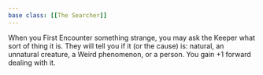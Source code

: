 ```yaml
---
base class: [[The Searcher]]
---
```

When you First Encounter something strange, you may ask the Keeper what sort of thing it is. They will tell you if it (or the cause) is: natural, an unnatural creature, a Weird phenomenon, or a person. You gain +1 forward dealing with it.
